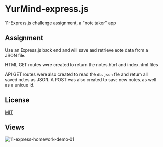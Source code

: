 # YurMind-express.js

11-Express.js challenge assignment, a "note taker" app

## Assignment

Use an Express.js back end and will save and retrieve note data from a JSON file.

HTML GET routes were created to return the notes.html and index.html files

API GET routes were also created to read the `db.json` file and return all saved notes as JSON. A POST was also created to save new notes, as well as a unique id.

## License

[MIT](https://choosealicense.com/licenses/mit/)

## Views

![11-express-homework-demo-01](https://user-images.githubusercontent.com/111384016/234086086-1f943c86-f1dc-4363-91e1-0867bef68692.png)


